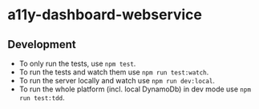 # a11y-dashboard-webservice

## Development

* To only run the tests, use `npm test`.
* To run the tests and watch them use `npm run test:watch`.
* To run the server locally and watch use `npm run dev:local`.
* To run the whole platform (incl. local DynamoDb) in dev mode use `npm run test:tdd`.
